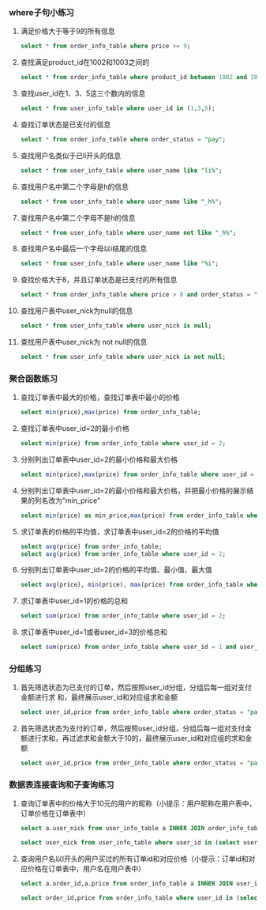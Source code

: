### where子句小练习

1. 满足价格大于等于9的所有信息

   ```sql
   select * from order_info_table where price >= 9;
   ```

2. 查找满足product_id在1002和1003之间的

   ```sql
   select * from order_info_table where product_id between 1002 and 1003;
   ```

3. 查找user_id在1、3、5这三个数内的信息

   ```sql
   select * from user_info_table where user_id in (1,3,5);
   ```

4. 查找订单状态是已支付的信息

   ```sql
   select * from order_info_table where order_status = "pay";
   ```

5. 查找用户名类似于已li开头的信息

   ```sql
   select * from user_info_table where user_name like "li%";
   ```

6. 查找用户名中第二个字母是h的信息

   ```sql
   select * from user_info_table where user_name like "_h%";
   ```

7. 查找用户名中第二个字母不是h的信息

   ```sql
   select * from user_info_table where user_name not like "_h%";
   ```

8. 查找用户名中最后一个字母以i结尾的信息

   ```sql
   select * from user_info_table where user_name like "%i";
   ```

9. 查找价格大于8，并且订单状态是已支付的所有信息

   ```sql
   select * from order_info_table where price > 8 and order_status = "pay";
   ```

10. 查找用户表中user_nick为null的信息

    ```sql
    select * from user_info_table where user_nick is null;
    ```

11. 查找用户表中user_nick为 not null的信息

    ```sql
    select * from user_info_table where user_nick is not null;
    ```

### 聚合函数练习

1. 查找订单表中最大的价格，查找订单表中最小的价格

   ```sql
   select min(price),max(price) from order_info_table;
   ```

2. 查找订单表中user_id=2的最小价格

   ```sql
   select min(price) from order_info_table where user_id = 2;
   ```

3. 分别列出订单表中user_id=2的最小价格和最大价格

   ```sql
   select min(price),max(price) from order_info_table where user_id = 2;
   ```

4. 分别列出订单表中user_id=2的最小价格和最大价格，并把最小价格的展示结果的列名改为"min_price"

   ```sql
   select min(price) as min_price,max(price) from order_info_table where user_id = 2;
   ```

5. 求订单表的价格的平均值，求订单表中user_id=2的价格的平均值

   ```sql
   select avg(price) from order_info_table;
   select avg(price) from order_info_table where user_id = 2;
   ```

6. 分别列出订单表中user_id=2的价格的平均值、最小值、最大值

   ```sql
   select avg(price), min(price), max(price) from order_info_table where user_id = 2;
   ```

7. 求订单表中user_id=1的价格的总和

   ```sql
   select sum(price) from order_info_table where user_id = 2;
   ```

8. 求订单表中user_id=1或者user_id=3的价格总和

   ```sql
   select sum(price) from order_info_table where user_id = 1 and user_id = 3;
   ```

### 分组练习

1. 首先筛选状态为已支付的订单，然后按照user_id分组，分组后每一组对支付金额进行求 和，最终展示user_id和对应组求和金额

   ```sql
   select user_id,price from order_info_table where order_status = "pay" group by user_id;
   ```

2. 首先筛选状态为支付的订单，然后按照user_id分组，分组后每一组对支付金额进行求和，再过滤求和金额大于10的，最终展示user_id和对应组的求和金额

   ```sql
   select user_id,price from order_info_table where order_status = "pay" group by user_id having price > 10 [order by desc price];
   ```

### 数据表连接查询和子查询练习

1. 查询订单表中的价格大于10元的用户的昵称（小提示：用户昵称在用户表中，订单价格在订单表中）

   ```sql
   select a.user_nick from user_info_table a INNER JOIN order_info_table b ON a.user_id = b.user_id where b.price > 10;
   ```

   ```sql
   select user_nick from user_info_table where user_id in (select user_id from order_info_table where price > 10);
   ```

2. 查询用户名以l开头的用户买过的所有订单id和对应价格（小提示：订单id和对应价格在订单表中，用户名在用户表中）

   ```sql
   select a.order_id,a.price from order_info_table a INNER JOIN user_info_table b ON a.user_id = b.user_id where user_name like 'l%';
   ```

   ```sql
   select order_id,price from order_info_table where user_id in (select user_id from user_info_table where user_name like "l%");
   ```

   